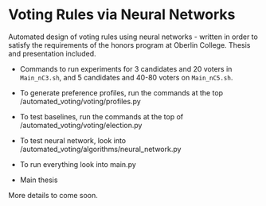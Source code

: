 # Voting Rules via Neural Networks
Automated design of voting rules using neural networks - written in order to satisfy the requirements of the honors program at Oberlin College.
Thesis and presentation included.

- Commands to run experiments for 3 candidates and 20 voters in ```Main_nC3.sh```, and 5 candidates and 40-80 voters on ```Main_nC5.sh```. 

- To generate preference profiles, run the commands at the top /automated_voting/voting/profiles.py

- To test baselines, run the commands at the top of /automated_voting/voting/election.py

- To test neural network, look into /automated_voting/algorithms/neural_network.py

- To run everything look into main.py

- Main thesis 

More details to come soon.